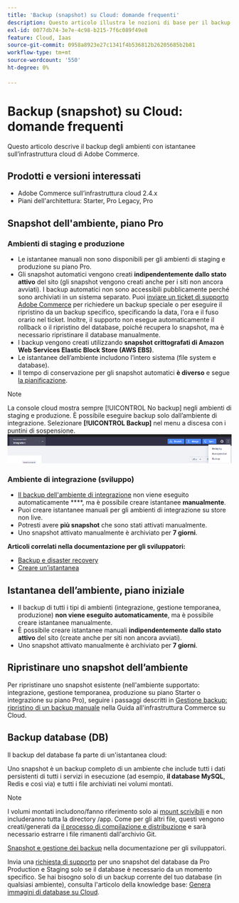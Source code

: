 ```yaml
---
title: 'Backup (snapshot) su Cloud: domande frequenti'
description: Questo articolo illustra le nozioni di base per il backup degli ambienti con istantanee su Adobe Commerce su infrastrutture cloud.
exl-id: 0077db74-3e7e-4c98-b215-7f6c089f49e8
feature: Cloud, Iaas
source-git-commit: 0958a8923e27c1341f4b536812b26205685b2b81
workflow-type: tm+mt
source-wordcount: '550'
ht-degree: 0%

---
```


# Backup (snapshot) su Cloud: domande frequenti

Questo articolo descrive il backup degli ambienti con istantanee sull’infrastruttura cloud di Adobe Commerce.

## Prodotti e versioni interessati

* Adobe Commerce sull’infrastruttura cloud 2.4.x
* Piani dell&#39;architettura: Starter, Pro Legacy, Pro

## Snapshot dell&#39;ambiente, piano Pro

### Ambienti di staging e produzione

* Le istantanee manuali non sono disponibili per gli ambienti di staging e produzione su piano Pro.
* Gli snapshot automatici vengono creati **indipendentemente dallo stato attivo** del sito (gli snapshot vengono creati anche per i siti non ancora avviati). I backup automatici non sono accessibili pubblicamente perché sono archiviati in un sistema separato. Puoi [inviare un ticket di supporto Adobe Commerce](/docs/commerce-knowledge-base/kb/help-center-guide/magento-help-center-user-guide.html#submit-ticket) per richiedere un backup speciale o per eseguire il ripristino da un backup specifico, specificando la data, l&#39;ora e il fuso orario nel ticket. Inoltre, il supporto non esegue automaticamente il rollback o il ripristino del database, poiché recupera lo snapshot, ma è necessario ripristinare il database manualmente.
* I backup vengono creati utilizzando **snapshot crittografati di Amazon Web Services Elastic Block Store (AWS EBS)**.
* Le istantanee dell’ambiente includono l’intero sistema (file system e database).
* Il tempo di conservazione per gli snapshot automatici **è diverso** e segue [la pianificazione](/docs/commerce-cloud-service/user-guide/architecture/pro-architecture.html?lang=en#backup-and-disaster-recovery).

>[!NOTE]
>La console cloud mostra sempre [!UICONTROL No backup] negli ambienti di staging e produzione. È possibile eseguire backup solo dall’ambiente di integrazione. Selezionare **[!UICONTROL Backup]** nel menu a discesa con i puntini di sospensione.
>![cloud_console_backup.png](assets/cloud_console_backup.png)





### Ambiente di integrazione (sviluppo)

* [Il backup dell&#39;ambiente di integrazione](/help/announcements/adobe-commerce-announcements/integration-environment-enhancement-request-pro-and-starter.md) non viene eseguito automaticamente ****, ma è possibile creare istantanee **manualmente**.
* Puoi creare istantanee manuali per gli ambienti di integrazione su store non live.
* Potresti avere **più snapshot** che sono stati attivati manualmente.
* Uno snapshot attivato manualmente è archiviato per **7 giorni**.

**Articoli correlati nella documentazione per gli sviluppatori:**

* [Backup e disaster recovery](/docs/commerce-cloud-service/user-guide/architecture/pro-architecture.html#backup-and-disaster-recovery)
* [Creare un’istantanea](/docs/commerce-cloud-service/user-guide/develop/storage/snapshots.html)

## Istantanea dell’ambiente, piano iniziale

* Il backup di tutti i tipi di ambienti (integrazione, gestione temporanea, produzione) **non viene eseguito automaticamente**, ma è possibile creare istantanee manualmente.
* È possibile creare istantanee manuali **indipendentemente dallo stato attivo** del sito (create anche per siti non ancora avviati).
* Uno snapshot attivato manualmente è archiviato per **7 giorni**.

## Ripristinare uno snapshot dell’ambiente

Per ripristinare uno snapshot esistente (nell&#39;ambiente supportato: integrazione, gestione temporanea, produzione su piano Starter o integrazione su piano Pro), seguire i passaggi descritti in [Gestione backup: ripristino di un backup manuale](https://experienceleague.adobe.com/en/docs/commerce-cloud-service/user-guide/develop/storage/snapshots#restore-a-manual-backup) nella Guida all&#39;infrastruttura Commerce su Cloud.

## Backup database (DB)

Il backup del database fa parte di un&#39;istantanea cloud:

>>
Uno snapshot è un backup completo di un ambiente che include tutti i dati persistenti di tutti i servizi in esecuzione (ad esempio, **il database MySQL**, Redis e così via) e tutti i file archiviati nei volumi montati.

>[!NOTE]
>
>I volumi montati includono/fanno riferimento solo ai [mount scrivibili](/docs/commerce-cloud-service/user-guide/configure/app/properties/properties.html?lang=en#mounts) e non includeranno tutta la directory /app. Come per gli altri file, questi vengono creati/generati da [il processo di compilazione e distribuzione](/docs/commerce-cloud-service/user-guide/architecture/pro-develop-deploy-workflow.html?lang=en#deployment-workflow) e sarà necessario estrarre i file rimanenti dall&#39;archivio Git.

[Snapshot e gestione dei backup](/docs/commerce-cloud-service/user-guide/develop/storage/snapshots.html) nella documentazione per gli sviluppatori.

Invia una [richiesta di supporto](/docs/commerce-knowledge-base/kb/help-center-guide/magento-help-center-user-guide.html?lang=en#submit-ticket) per uno snapshot del database da Pro Production e Staging solo se il database è necessario da un momento specifico. Se hai bisogno solo di un backup corrente del tuo database (in qualsiasi ambiente), consulta l&#39;articolo della knowledge base: [Genera immagini di database su Cloud](/help/how-to/general/create-database-dump-on-cloud.md).
